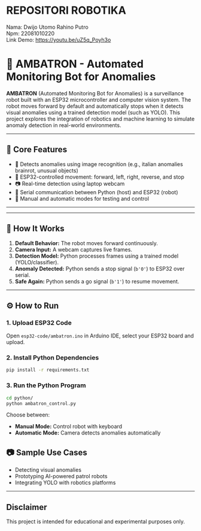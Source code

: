 # REPOSITORI ROBOTIKA
Nama: Dwijo Utomo Rahino Putro  
Npm: 22081010220  
Link Demo: https://youtu.be/uZ5q_Poyh3o  

# 🤖 AMBATRON - Automated Monitoring Bot for Anomalies

**AMBATRON** (Automated Monitoring Bot for Anomalies) is a surveillance robot built with an ESP32 microcontroller and computer vision system. The robot moves forward by default and automatically stops when it detects visual anomalies using a trained detection model (such as YOLO). This project explores the integration of robotics and machine learning to simulate anomaly detection in real-world environments.

---

## 📸 Core Features

- 🧠 Detects anomalies using image recognition (e.g., italian anomalies brainrot, unusual objects)
- 🤖 ESP32-controlled movement: forward, left, right, reverse, and stop
- 📷 Real-time detection using laptop webcam
- 🔌 Serial communication between Python (host) and ESP32 (robot)
- 🧪 Manual and automatic modes for testing and control

---

---

## 🚀 How It Works

1. **Default Behavior:** The robot moves forward continuously.
2. **Camera Input:** A webcam captures live frames.
3. **Detection Model:** Python processes frames using a trained model (YOLO/classifier).
4. **Anomaly Detected:** Python sends a stop signal (`b'0'`) to ESP32 over serial.
5. **Safe Again:** Python sends a go signal (`b'1'`) to resume movement.

---

## ⚙️ How to Run

### 1. Upload ESP32 Code

Open `esp32-code/ambatron.ino` in Arduino IDE, select your ESP32 board and upload.

### 2. Install Python Dependencies

```bash
pip install -r requirements.txt
```

### 3. Run the Python Program

```bash
cd python/
python ambatron_control.py
```

Choose between:
- **Manual Mode:** Control robot with keyboard
- **Automatic Mode:** Camera detects anomalies automatically

## 📷 Sample Use Cases

- Detecting visual anomalies
- Prototyping AI-powered patrol robots
- Integrating YOLO with robotics platforms

---
## Disclaimer

This project is intended for educational and experimental purposes only.
